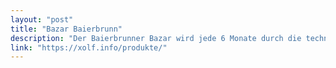 ```yaml
---
layout: "post"
title: "Bazar Baierbrunn"
description: "Der Baierbrunner Bazar wird jede 6 Monate durch die technische Unterstützung von xolf organisiert und verwaltet."
link: "https://xolf.info/produkte/"
---
```

